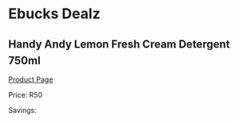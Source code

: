 
# Ebucks Dealz
## Handy Andy Lemon Fresh Cream Detergent 750ml
[Product Page](https://www.ebucks.com/web/shop/productSelected.do?prodId=1085562885&catId=908586136)

Price: R50

Savings: 


	
